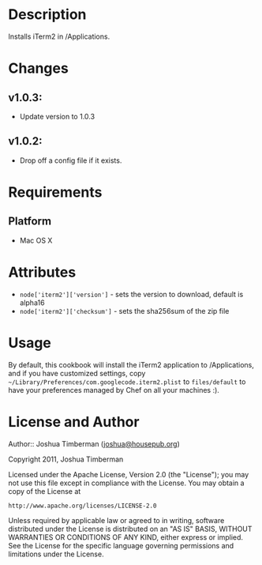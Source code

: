 Description
===========

Installs iTerm2 in /Applications.

Changes
=======

## v1.0.3:

* Update version to 1.0.3

## v1.0.2:

* Drop off a config file if it exists.

Requirements
============

## Platform

* Mac OS X

Attributes
==========

* `node['iterm2']['version']` - sets the version to download, default is alpha16
* `node['iterm2']['checksum']` - sets the sha256sum of the zip file

Usage
=====

By default, this cookbook will install the iTerm2 application to /Applications, and if you have customized settings, copy `~/Library/Preferences/com.googlecode.iterm2.plist` to `files/default` to have your preferences managed by Chef on all your machines :).

License and Author
==================

Author:: Joshua Timberman (<joshua@housepub.org>)

Copyright 2011, Joshua Timberman

Licensed under the Apache License, Version 2.0 (the "License");
you may not use this file except in compliance with the License.
You may obtain a copy of the License at

    http://www.apache.org/licenses/LICENSE-2.0

Unless required by applicable law or agreed to in writing, software
distributed under the License is distributed on an "AS IS" BASIS,
WITHOUT WARRANTIES OR CONDITIONS OF ANY KIND, either express or implied.
See the License for the specific language governing permissions and
limitations under the License.
